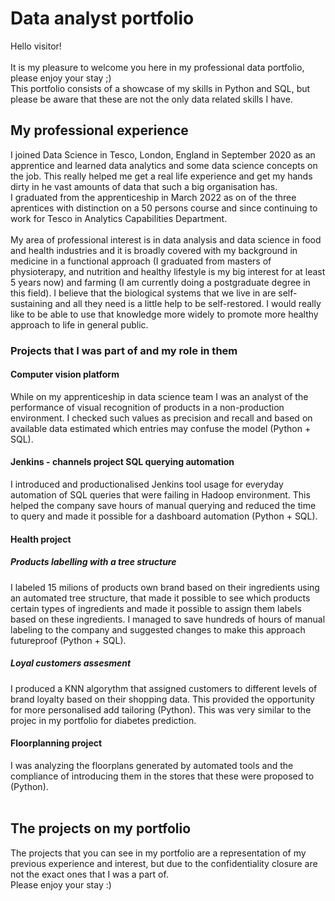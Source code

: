 # Data analyst portfolio

Hello visitor!<br> <br>
It is my pleasure to welcome you here in my professional data portfolio, please enjoy your stay ;) <br> 
This portfolio consists of a showcase of my skills in Python and SQL, but please be aware that these are not the only data related skills I have. <br>

## My professional experience <br>
I joined Data Science in Tesco, London, England in September 2020 as an apprentice and learned data analytics and some data science concepts on the job. This really helped me get a real life experience and get my hands dirty in he vast amounts of data that such a big organisation has. <br>
I graduated from the apprenticeship in March 2022 as on of the three aprentices with distinction on a 50 persons course and since continuing to work for Tesco in Analytics Capabilities Department. <br>
<br>
My area of professional interest is in data analysis and data science in food and health industries and it is broadly covered with my background in medicine in a functional approach (I graduated from masters of physioterapy, and nutrition and healthy lifestyle is my big interest for at least 5 years now) and farming (I am currently doing a postgraduate degree in this field). I believe that the biological systems that we live in are self-sustaining and all they need is a little help to be self-restored. I would really like to be able to use that knowledge more widely to promote more healthy approach to life in general public. <br> 
### Projects that I was part of and my role in them<br>
#### Computer vision platform
While on my apprenticeship in data science team I was an analyst of the performance of visual recognition of products in a non-production environment. I checked such values as precision and recall and based on available data estimated which entries may confuse the model (Python + SQL). <br>
#### Jenkins - channels project SQL querying automation 
I introduced and productionalised Jenkins tool usage for everyday automation of SQL queries that were failing in Hadoop environment. This helped the company save hours of manual querying and reduced the time to query and made it possible for a dashboard automation (Python + SQL). 
#### Health project
##### Products labelling with a tree structure
I labeled 15 milions of products own brand based on their ingredients using an automated tree structure, that made it possible to see which products certain types of ingredients and made it possible to assign them labels based on these ingredients. I managed to save hundreds of hours of manual labeling to the company and suggested changes to make this approach futureproof (Python + SQL).
##### Loyal customers assesment
I produced a KNN algorythm that assigned customers to different levels of brand loyalty based on their shopping data. This provided the opportunity for more personalised add tailoring (Python). This was very similar to the projec in my portfolio for diabetes prediction.
#### Floorplanning project
I was analyzing the floorplans generated by automated tools and the compliance of introducing them in the stores that these were proposed to (Python). 
<br><br>
## The projects on my portfolio
The projects that you can see in my portfolio are a representation of my previous experience and interest, but due to the confidentiality closure are not the exact ones that I was a part of. <br>
Please enjoy your stay :)
